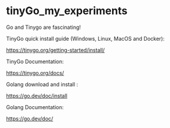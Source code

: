 # tinyGo_my_experiments

Go and Tinygo are fascinating! 

TinyGo quick install guide (Windows, Linux, MacOS and Docker): 

https://tinygo.org/getting-started/install/

TinyGo Documentation: 

https://tinygo.org/docs/

Golang download and install : 

https://go.dev/doc/install

Golang Documentation: 

https://go.dev/doc/
